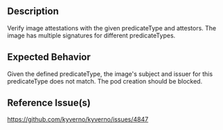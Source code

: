 ## Description

Verify image attestations with the given predicateType and attestors. The image has multiple signatures for different predicateTypes.

## Expected Behavior

Given the defined predicateType, the image's subject and issuer for this predicateType does not match. The pod creation should be blocked.


## Reference Issue(s)

https://github.com/kyverno/kyverno/issues/4847
